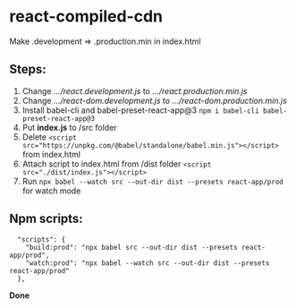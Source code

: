 # react-compiled-cdn
Make .development => .production.min in index.html

## Steps:

1. Change *.../react.development.js* to *.../react.production.min.js*
2. Change *.../react-dom.development.js* to *.../react-dom.production.min.js*
3. Install babel-cli and babel-preset-react-app@3 `npm i babel-cli babel-preset-react-app@3`
4. Put **index.js** to /src folder
5. Delete `<script src="https://unpkg.com/@babel/standalone/babel.min.js"></script>` from index.html
6. Attach script to index.html from /dist folder `<script src="./dist/index.js"></script>`
7. Run `npx babel --watch src --out-dir dist --presets react-app/prod` for watch mode

## Npm scripts:

```
  "scripts": {
    "build:prod": "npx babel src --out-dir dist --presets react-app/prod",
    "watch:prod": "npx babel --watch src --out-dir dist --presets react-app/prod"
  },
```

**Done**
